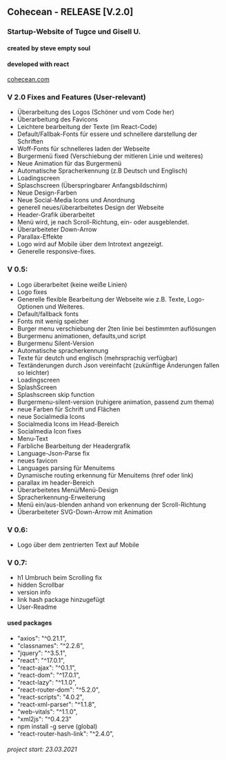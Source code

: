 ## Cohecean - RELEASE [V.2.0]
### Startup-Website of Tugce und Gisell U.
#### created by steve empty soul
#### developed with react

[cohecean.com](https://www.cohecean.com)

### V 2.0 Fixes and Features (User-relevant)
- Überarbeitung des Logos (Schöner und vom Code her)
- Überarbeitung des Favicons
- Leichtere bearbeitung der Texte (im React-Code)
- Default/Fallbak-Fonts für essere und schnellere darstellung der Schriften
- Woff-Fonts für schnelleres laden der Webseite
- Burgermenü fixed (Verschiebung der mitleren Linie und weiteres)
- Neue Animation für das Burgermenü
- Automatische Spracherkennung (z.B Deutsch und Englisch)
- Loadingscreen
- Splaschscreen (Überspringbarer Anfangsbildschirm)
- Neue Design-Farben
- Neue Social-Media Icons und Anordnung
- generell neues/überarbeitetes Design der Webseite
- Header-Grafik überarbeitet
- Menü wird, je nach Scroll-Richtung, ein- oder ausgeblendet.
- Überarbeiteter Down-Arrow
- Parallax-Effekte
- Logo wird auf Mobile über dem Introtext angezeigt.
- Generelle responsive-fixes.


### V 0.5:
- Logo überarbeitet (keine weiße Linien)
- Logo fixes
- Generelle flexible Bearbeitung der Webseite wie z.B. Texte, Logo-Optionen und Weiteres.
- Default/fallback fonts
- Fonts mit wenig speicher
- Burger menu verschiebung der 2ten linie bei bestimmten auflösungen
- Burgermenu animationen, defaults,und script
- Burgermenu Silent-Version
- Automatische spracherkennung
- Texte für deutch und englisch (mehrsprachig verfügbar)
- Textänderungen durch Json vereinfacht (zukünftige Änderungen fallen so leichter)
- Loadingscreen
- SplashScreen
- Splashscreen skip function
- Burgermenu-silent-version (ruhigere animation, passend zum thema)
- neue Farben für Schrift und Flächen
- neue Socialmedia Icons
- Socialmedia Icons im Head-Bereich
- Socialmedia Icon fixes
- Menu-Text
- Farbliche Bearbeitung der Headergrafik
- Language-Json-Parse fix
- neues favicon
- Languages parsing für Menuitems
- Dynamische routing erkennung für Menuitems (href oder link)
- parallax im header-Bereich
- Überarbeitetes Menü/Menü-Design
- Spracherkennung-Erweiterung
- Menü ein/aus-blenden anhand von erkennung der Scroll-Richtung
- Überarbeiteter SVG-Down-Arrow mit Animation

### V 0.6:
- Logo über dem zentrierten Text auf Mobile

### V 0.7:
- h1 Umbruch beim Scrolling fix
- hidden Scrollbar
- version info
- link hash package hinzugefügt
- User-Readme

#### used packages
- "axios": "^0.21.1",
- "classnames": "^2.2.6",
- "jquery": "^3.5.1",
- "react": "^17.0.1",
- "react-ajax": "^0.1.1",
- "react-dom": "^17.0.1",
- "react-lazy": "^1.1.0",
- "react-router-dom": "^5.2.0",
- "react-scripts": "4.0.2",
- "react-xml-parser": "^1.1.8",
- "web-vitals": "^1.1.0",
- "xml2js": "^0.4.23"
- npm install -g serve (global)
- "react-router-hash-link": "^2.4.0",


###### project start: 23.03.2021
